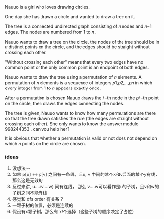 Nauuo is a girl who loves drawing circles.

One day she has drawn a circle and wanted to draw a tree on it.

The tree is a connected undirected graph consisting of 𝑛
 nodes and 𝑛−1
 edges. The nodes are numbered from 1
 to 𝑛
.

Nauuo wants to draw a tree on the circle, the nodes of the tree should be in 𝑛
 distinct points on the circle, and the edges should be straight without crossing each other.

"Without crossing each other" means that every two edges have no common point or the only common point is an endpoint of both edges.

Nauuo wants to draw the tree using a permutation of 𝑛
 elements. A permutation of 𝑛
 elements is a sequence of integers 𝑝1,𝑝2,…,𝑝𝑛
 in which every integer from 1
 to 𝑛
 appears exactly once.

After a permutation is chosen Nauuo draws the 𝑖
-th node in the 𝑝𝑖
-th point on the circle, then draws the edges connecting the nodes.

The tree is given, Nauuo wants to know how many permutations are there so that the tree drawn satisfies the rule (the edges are straight without crossing each other). She only wants to know the answer modulo 998244353
, can you help her?

It is obvious that whether a permutation is valid or not does not depend on which 𝑛
 points on the circle are chosen.



### ideas
1. 没想法～
2. 如果 p[u] <-> p[v] 之间有一条线，且u, v 中间的某个x和v后面的某个y有线，那么这是无效的
3. 反过来讲, u....(v....w) 间有连线， 那么 v....w可以看作是u的子树，且v和w的子树之间不能有线
4. 感觉和 dfs order 有关系？
5. 一颗子树的位置，必须是连续的
6. 假设有x颗子树，那么有 x!个选择（这些子树的顺序决定了占位）